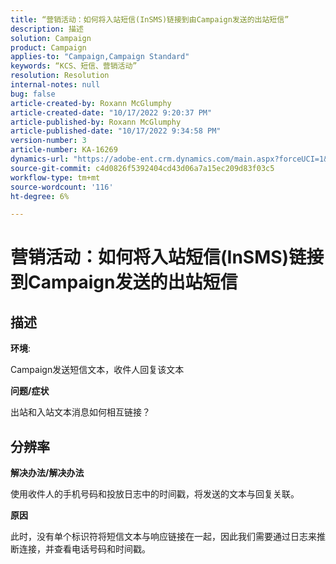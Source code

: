 ```yaml
---
title: “营销活动：如何将入站短信(InSMS)链接到由Campaign发送的出站短信”
description: 描述
solution: Campaign
product: Campaign
applies-to: "Campaign,Campaign Standard"
keywords: “KCS、短信、营销活动”
resolution: Resolution
internal-notes: null
bug: false
article-created-by: Roxann McGlumphy
article-created-date: "10/17/2022 9:20:37 PM"
article-published-by: Roxann McGlumphy
article-published-date: "10/17/2022 9:34:58 PM"
version-number: 3
article-number: KA-16269
dynamics-url: "https://adobe-ent.crm.dynamics.com/main.aspx?forceUCI=1&pagetype=entityrecord&etn=knowledgearticle&id=18fa3e88-614e-ed11-bba2-00224808679b"
source-git-commit: c4d0826f5392404cd43d06a7a15ec209d83f03c5
workflow-type: tm+mt
source-wordcount: '116'
ht-degree: 6%

---
```


# 营销活动：如何将入站短信(InSMS)链接到Campaign发送的出站短信

## 描述


<b>环境</b>:

Campaign发送短信文本，收件人回复该文本

<b>问题/症状</b>

出站和入站文本消息如何相互链接？


## 分辨率


<b>解决办法/解决办法</b>

使用收件人的手机号码和投放日志中的时间戳，将发送的文本与回复关联。

<b>原因</b>

此时，没有单个标识符将短信文本与响应链接在一起，因此我们需要通过日志来推断连接，并查看电话号码和时间戳。


